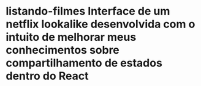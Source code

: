 # listando-filmes Interface de um netflix lookalike desenvolvida com o intuito de melhorar meus conhecimentos sobre compartilhamento de estados dentro do React
